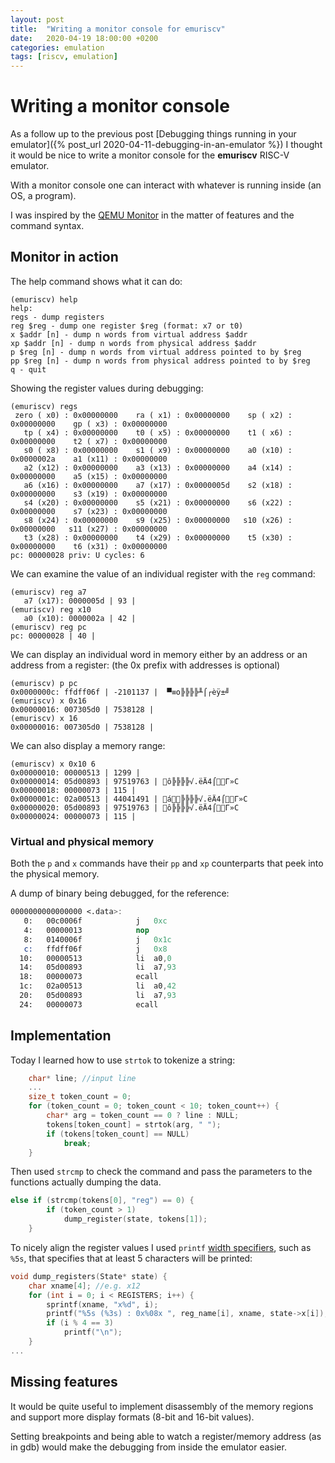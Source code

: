 ```yaml
---
layout: post
title:  "Writing a monitor console for emuriscv"
date:   2020-04-19 18:00:00 +0200
categories: emulation
tags: [riscv, emulation]
---
```


# Writing a monitor console

As a follow up to the previous post [Debugging things running in your emulator]({% post_url 2020-04-11-debugging-in-an-emulator %}) I thought it would be nice to write a monitor console for the **emuriscv** RISC-V emulator.

With a monitor console one can interact with whatever is running inside (an OS, a program).

I was inspired by the [QEMU Monitor](https://en.wikibooks.org/wiki/QEMU/Monitor) in the matter of features and the command syntax.

## Monitor in action
The help command shows what it can do:

```
(emuriscv) help
help:
regs - dump registers
reg $reg - dump one register $reg (format: x7 or t0)
x $addr [n] - dump n words from virtual address $addr
xp $addr [n] - dump n words from physical address $addr
p $reg [n] - dump n words from virtual address pointed to by $reg
pp $reg [n] - dump n words from physical address pointed to by $reg
q - quit
```

Showing the register values during debugging:

```
(emuriscv) regs
 zero ( x0) : 0x00000000    ra ( x1) : 0x00000000    sp ( x2) : 0x00000000    gp ( x3) : 0x00000000
   tp ( x4) : 0x00000000    t0 ( x5) : 0x00000000    t1 ( x6) : 0x00000000    t2 ( x7) : 0x00000000
   s0 ( x8) : 0x00000000    s1 ( x9) : 0x00000000    a0 (x10) : 0x0000002a    a1 (x11) : 0x00000000
   a2 (x12) : 0x00000000    a3 (x13) : 0x00000000    a4 (x14) : 0x00000000    a5 (x15) : 0x00000000
   a6 (x16) : 0x00000000    a7 (x17) : 0x0000005d    s2 (x18) : 0x00000000    s3 (x19) : 0x00000000
   s4 (x20) : 0x00000000    s5 (x21) : 0x00000000    s6 (x22) : 0x00000000    s7 (x23) : 0x00000000
   s8 (x24) : 0x00000000    s9 (x25) : 0x00000000   s10 (x26) : 0x00000000   s11 (x27) : 0x00000000
   t3 (x28) : 0x00000000    t4 (x29) : 0x00000000    t5 (x30) : 0x00000000    t6 (x31) : 0x00000000
pc: 00000028 priv: U cycles: 6
```

We can examine the value of an individual register with the `reg` command:
```
(emuriscv) reg a7
   a7 (x17): 0000005d | 93 |
(emuriscv) reg x10
   a0 (x10): 0000002a | 42 |
(emuriscv) reg pc
pc: 00000028 | 40 |
```

We can display an individual word in memory either by an address or an address from a register: (the 0x prefix with addresses is optional)

```
(emuriscv) p pc
0x0000000c: ffdff06f | -2101137 |  ▀≡o╠╠╠╠╨⌠┌èÿ±╝
(emuriscv) x 0x16
0x00000016: 007305d0 | 7538128 |
(emuriscv) x 16
0x00000016: 007305d0 | 7538128 |
```

We can also display a memory range:

```
(emuriscv) x 0x10 6
0x00000010: 00000513 | 1299 |
0x00000014: 05d00893 | 97519763 | ô╠╠╠╠√.ëÄ4⌠Γ»C
0x00000018: 00000073 | 115 |
0x0000001c: 02a00513 | 44041491 | á╠╠╠╠√.ëÄ4⌠Γ»C
0x00000020: 05d00893 | 97519763 | ô╠╠╠╠√.ëÄ4⌠Γ»C
0x00000024: 00000073 | 115 |
```

### Virtual and physical memory
Both the `p` and `x` commands have their `pp` and `xp` counterparts that peek into the physical memory.

A dump of binary being debugged, for the reference:

``` nasm
0000000000000000 <.data>:
   0:	00c0006f          	j	0xc
   4:	00000013          	nop
   8:	0140006f          	j	0x1c
   c:	ffdff06f          	j	0x8
  10:	00000513          	li	a0,0
  14:	05d00893          	li	a7,93
  18:	00000073          	ecall
  1c:	02a00513          	li	a0,42
  20:	05d00893          	li	a7,93
  24:	00000073          	ecall   
```

## Implementation

Today I learned how to use `strtok` to tokenize a string:

```c
    char* line; //input line
    ...
	size_t token_count = 0;
	for (token_count = 0; token_count < 10; token_count++) {
		char* arg = token_count == 0 ? line : NULL;
		tokens[token_count] = strtok(arg, " ");
		if (tokens[token_count] == NULL)
			break;
	}
```

Then used `strcmp` to check the command and pass the parameters to the functions actually dumping the data.

```c
else if (strcmp(tokens[0], "reg") == 0) {
		if (token_count > 1)
			dump_register(state, tokens[1]);
	}
```

To nicely align the register values I used `printf` [width specifiers](https://en.wikipedia.org/wiki/Printf_format_string#Width_field), such as `%5s`, that specifies that at least 5 characters will be printed:

```c
void dump_registers(State* state) {
	char xname[4]; //e.g. x12
	for (int i = 0; i < REGISTERS; i++) {
		sprintf(xname, "x%d", i);
		printf("%5s (%3s) : 0x%08x ", reg_name[i], xname, state->x[i]);
		if (i % 4 == 3)
			printf("\n");
	}
...
```


## Missing features

It would be quite useful to implement disassembly of the memory regions and support more display formats (8-bit and 16-bit values). 

Setting breakpoints and being able to watch a register/memory address (as in gdb) would make the debugging from inside the emulator easier. 